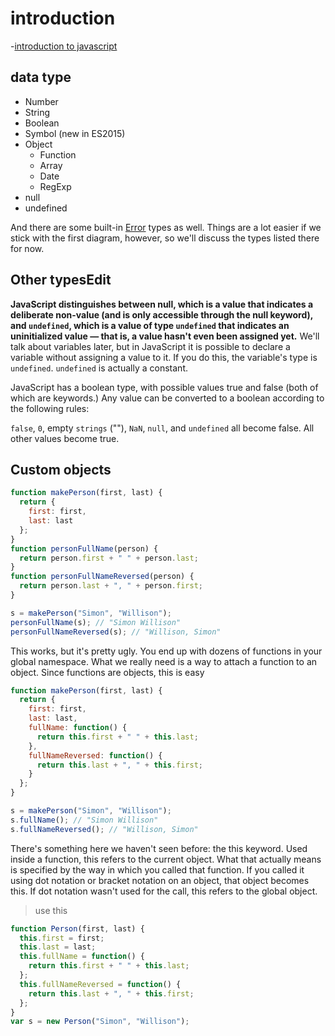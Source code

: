 # introduction

-[introduction to javascript](https://developer.mozilla.org/en-US/docs/Web/JavaScript/A_re-introduction_to_JavaScript)

## data type

- Number
- String
- Boolean
- Symbol (new in ES2015)
- Object
  - Function
  - Array
  - Date
  - RegExp
- null
- undefined

And there are some built-in [Error](https://developer.mozilla.org/en-US/docs/Web/JavaScript/Reference/Global_Objects/Error) types as well. Things are a lot easier if we stick with the first diagram, however, so we'll discuss the types listed there for now.

## Other typesEdit

**JavaScript distinguishes between null, which is a value that indicates a deliberate non-value (and is only accessible through the null keyword), and `undefined`, which is a value of type `undefined` that indicates an uninitialized value — that is, a value hasn't even been assigned yet.** We'll talk about variables later, but in JavaScript it is possible to declare a variable without assigning a value to it. If you do this, the variable's type is `undefined`. `undefined` is actually a constant.

JavaScript has a boolean type, with possible values true and false (both of which are keywords.) Any value can be converted to a boolean according to the following rules:

`false`, `0`, empty `strings` (""), `NaN`, `null`, and `undefined` all become false.
All other values become true.

## Custom objects

```js
function makePerson(first, last) {
  return {
    first: first,
    last: last
  };
}
function personFullName(person) {
  return person.first + " " + person.last;
}
function personFullNameReversed(person) {
  return person.last + ", " + person.first;
}

s = makePerson("Simon", "Willison");
personFullName(s); // "Simon Willison"
personFullNameReversed(s); // "Willison, Simon"
```

This works, but it's pretty ugly. You end up with dozens of functions in your global namespace. What we really need is a way to attach a function to an object. Since functions are objects, this is easy

```js
function makePerson(first, last) {
  return {
    first: first,
    last: last,
    fullName: function() {
      return this.first + " " + this.last;
    },
    fullNameReversed: function() {
      return this.last + ", " + this.first;
    }
  };
}

s = makePerson("Simon", "Willison");
s.fullName(); // "Simon Willison"
s.fullNameReversed(); // "Willison, Simon"
```

There's something here we haven't seen before: the this keyword. Used inside a function, this refers to the current object. What that actually means is specified by the way in which you called that function. If you called it using dot notation or bracket notation on an object, that object becomes this. If dot notation wasn't used for the call, this refers to the global object.

> use this

```js
function Person(first, last) {
  this.first = first;
  this.last = last;
  this.fullName = function() {
    return this.first + " " + this.last;
  };
  this.fullNameReversed = function() {
    return this.last + ", " + this.first;
  };
}
var s = new Person("Simon", "Willison");
```
